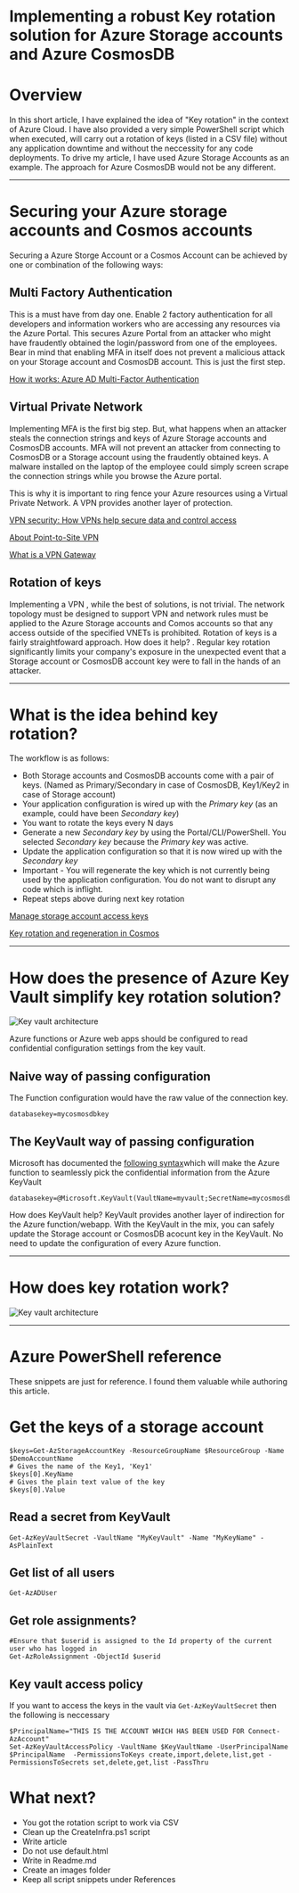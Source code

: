 

# Implementing a robust Key rotation solution for Azure Storage accounts and Azure CosmosDB

# Overview
In this short article, I have explained the idea of "Key rotation" in the context of Azure Cloud. 
I have also provided a very simple PowerShell script which when executed, will carry out a rotation of keys (listed in a CSV file) without any application downtime and without the neccessity for any code deployments.
To drive my article, I have used Azure Storage Accounts as an example. The approach for Azure CosmosDB would not be any different.

---

# Securing your Azure storage accounts and Cosmos accounts
Securing a Azure Storge Account or a Cosmos Account can be achieved by one or combination of the following ways:

## Multi Factory Authentication
This is a must have from day one. Enable 2 factory authentication for all developers and information workers who are accessing any resources via the Azure Portal. 
This secures Azure Portal from an attacker who might have fraudently obtained the login/password from one of the employees.
Bear in mind that enabling MFA in itself does not prevent a malicious attack on your Storage account and CosmosDB account. This is just the first step.

[How it works: Azure AD Multi-Factor Authentication](https://docs.microsoft.com/en-us/azure/active-directory/authentication/concept-mfa-howitworks)



## Virtual Private Network
Implementing MFA is the first big step. But, what happens when an attacker steals the connection strings and keys of Azure Storage accounts and CosmosDB accounts.
MFA will not prevent an attacker from connecting to CosmosDB or a Storage account using the fraudently obtained keys. 
A malware installed on the laptop of the employee could simply screen scrape the connection strings while you browse the Azure portal.

This is why it is important to ring fence your Azure resources using a Virtual Private Network. A VPN provides another layer of protection. 

[VPN security: How VPNs help secure data and control access](https://www.cloudflare.com/en-gb/learning/access-management/vpn-security/)


[About Point-to-Site VPN](https://docs.microsoft.com/en-us/azure/vpn-gateway/point-to-site-about)


[What is a VPN Gateway](https://docs.microsoft.com/en-us/azure/vpn-gateway/vpn-gateway-about-vpngateways)

## Rotation of keys

Implementing a VPN , while the best of solutions, is not trivial. The network topology must be designed to support VPN and network rules must be applied to the Azure Storage accounts and Comos accounts so that any access outside of the specified VNETs is prohibited.
Rotation of keys is a fairly straightfoward approach. How does it help? . 
Regular key rotation significantly limits your company's exposure in the unexpected event that a Storage account or CosmosDB account key were to fall in the hands of an attacker.

---

# What is the idea behind key rotation?
The workflow is as follows:
- Both Storage accounts and CosmosDB accounts come with a pair of keys. (Named as Primary/Secondary in case of CosmosDB, Key1/Key2 in case of Storage account)
- Your application configuration is wired up with the *Primary key* (as an example, could have been *Secondary key*)
- You want to rotate the keys every N days
- Generate a new *Secondary key* by using the Portal/CLI/PowerShell. You selected *Secondary key* because the *Primary key* was active.
- Update the application configuration so that it is now wired up with the *Secondary key*
- Important - You will regenerate the key which is not currently being used by the application configuration. You do not want to disrupt any code which is inflight.
- Repeat steps above during next key rotation

[Manage storage account access keys](https://docs.microsoft.com/en-us/azure/storage/common/storage-account-keys-manage?tabs=azure-portal#protect-your-access-keys)

[Key rotation and regeneration in Cosmos](https://docs.microsoft.com/en-us/azure/cosmos-db/secure-access-to-data?tabs=using-primary-key#primary-keys)

---


# How does the presence of Azure Key Vault simplify key rotation solution?

![Key vault architecture](images/keyvault-azurefunction.PNG)

Azure functions or Azure web apps should be configured to read confidential configuration settings from the key vault.

## Naive way of passing configuration
The Function configuration would have the raw value of the connection key.
```
databasekey=mycosmosdbkey
```

## The KeyVault way of passing configuration

Microsoft has documented the [following syntax](https://docs.microsoft.com/en-us/azure/app-service/app-service-key-vault-references#reference-syntax)which will make the Azure function to seamlessly pick the confidential information from the Azure KeyVault

```
databasekey=@Microsoft.KeyVault(VaultName=myvault;SecretName=mycosmosdbkey)
```

How does KeyVault help? KeyVault provides another layer of indirection for the Azure function/webapp. With the KeyVault in the mix, you can safely update the Storage account or CosmosDB acocunt key in the KeyVault.
No need to update the configuration of every Azure function.

---


# How does key rotation work?

![Key vault architecture](images/rotate-keys.png)

---


# Azure PowerShell reference
These snippets are just for reference. I found them valuable while authoring this article.
# Get the keys of a storage account
```
$keys=Get-AzStorageAccountKey -ResourceGroupName $ResourceGroup -Name $DemoAccountName
# Gives the name of the Key1, 'Key1'
$keys[0].KeyName  
# Gives the plain text value of the key
$keys[0].Value

```


## Read a secret from KeyVault
```
Get-AzKeyVaultSecret -VaultName "MyKeyVault" -Name "MyKeyName" -AsPlainText
```

## Get list of all users
```
Get-AzADUser
```


## Get role assignments?
```
#Ensure that $userid is assigned to the Id property of the current user who has logged in
Get-AzRoleAssignment -ObjectId $userid
```

## Key vault access policy
If you want to access the keys in the vault via `Get-AzKeyVaultSecret` then the following is neccessary
```
$PrincipalName="THIS IS THE ACCOUNT WHICH HAS BEEN USED FOR Connect-AzAccount"
Set-AzKeyVaultAccessPolicy -VaultName $KeyVaultName -UserPrincipalName $PrincipalName  -PermissionsToKeys create,import,delete,list,get -PermissionsToSecrets set,delete,get,list -PassThru

```



# What next?
- You got the rotation script to work via CSV
- Clean up the CreateInfra.ps1 script
- Write article
- Do not use default.html
- Write in Readme.md
- Create an images folder
- Keep all script snippets under References






